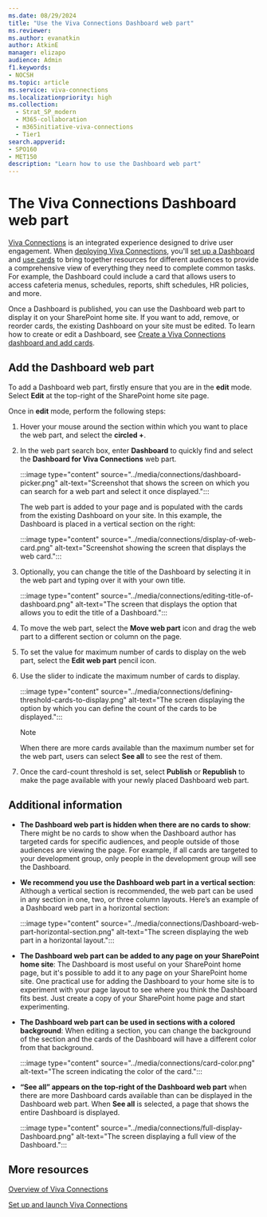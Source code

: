 ```yaml
---
ms.date: 08/29/2024
title: "Use the Viva Connections Dashboard web part"
ms.reviewer: 
ms.author: evanatkin
author: AtkinE
manager: elizapo
audience: Admin
f1.keywords:
- NOCSH
ms.topic: article
ms.service: viva-connections
ms.localizationpriority: high
ms.collection:
  - Strat_SP_modern
  - M365-collaboration
  - m365initiative-viva-connections
  - Tier1
search.appverid:
- SPO160
- MET150
description: "Learn how to use the Dashboard web part"
---
```


# The Viva Connections Dashboard web part

[Viva Connections](https://www.microsoft.com/microsoft-viva/connections) is an integrated experience designed to drive user engagement. When [deploying Viva Connections](viva-connections-setup-overview.md), you'll [set up a Dashboard](/viva/connections/create-dashboard) and [use cards](/viva/connections/create-dashboard#available-dashboard-cards) to bring together resources for different audiences to provide a comprehensive view of everything they need to complete common tasks. For example, the Dashboard could include a card that allows users to access cafeteria menus, schedules, reports, shift schedules, HR policies, and more.

Once a Dashboard is published, you can use the Dashboard web part to display it on your SharePoint home site. If you want to add, remove, or reorder cards, the existing Dashboard on your site must be edited. To learn how to create or edit a Dashboard, see [Create a Viva Connections dashboard and add cards](create-dashboard.md).

## Add the Dashboard web part

To add a Dashboard web part, firstly ensure that you are in the **edit** mode. Select **Edit** at the top-right of the SharePoint home site page.

Once in **edit** mode, perform the following steps:

1. Hover your mouse around the section within which you want to place the web part, and select the **circled +**.

2. In the web part search box, enter **Dashboard** to quickly find and select the **Dashboard for Viva Connections** web part.

   :::image type="content" source="../media/connections/dashboard-picker.png" alt-text="Screenshot that shows the screen on which you can search for a web part and select it once displayed.":::

   The web part is added to your page and is populated with the cards from the existing Dashboard on your site. In this example, the Dashboard is placed in a vertical section on the right:

   :::image type="content" source="../media/connections/display-of-web-card.png" alt-text="Screenshot showing the screen that displays the web card.":::

3. Optionally, you can change the title of the Dashboard by selecting it in the web part and typing over it with your own title.

   :::image type="content" source="../media/connections/editing-title-of-dashboard.png" alt-text="The screen that displays the option that allows you to edit the title of a Dashboard.":::

4. To move the web part, select the **Move web part** icon and drag the web part to a different section or column on the page.

5. To set the value for maximum number of cards to display on the web part, select the **Edit web part** pencil icon.

6. Use the slider to indicate the maximum number of cards to display.

   :::image type="content" source="../media/connections/defining-threshold-cards-to-display.png" alt-text="The screen displaying the option by which you can define the count of the cards to be displayed.":::

   > [!NOTE]
   > When there are more cards available than the maximum number set for the web part, users can select **See all** to see the rest of them.

7. Once the card-count threshold is set, select **Publish** or **Republish** to make the page available with your newly placed Dashboard web part.

## Additional information

- **The Dashboard web part is hidden when there are no cards to show**: There might be no cards to show when the Dashboard author has targeted cards for specific audiences, and people outside of those audiences are viewing the page. For example, if all cards are targeted to your development group, only people in the development group will see the Dashboard.

- **We recommend you use the Dashboard web part in a vertical section**: Although a vertical section is recommended, the web part can be used in any section in one, two, or three column layouts. Here’s an example of a Dashboard web part in a horizontal section:

   :::image type="content" source="../media/connections/Dashboard-web-part-horizontal-section.png" alt-text="The screen displaying the web part in a horizontal layout.":::

- **The Dashboard web part can be added to any page on your SharePoint home site**: The Dashboard is most useful on your SharePoint home page, but it's possible to add it to any page on your SharePoint home site. One practical use for adding the Dashboard to your home site is to experiment with your page layout to see where you think the Dashboard fits best. Just create a copy of your SharePoint home page and start experimenting.
- **The Dashboard web part can be used in sections with a colored background**: When editing a section, you can change the background of the section and the cards of the Dashboard will have a different color from that background.

   :::image type="content" source="../media/connections/card-color.png" alt-text="The screen indicating the color of the card.":::

- **“See all” appears on the top-right of the Dashboard web part** when there are more Dashboard cards available than can be displayed in the Dashboard web part. When **See all** is selected, a page that shows the entire Dashboard is displayed.

   :::image type="content" source="../media/connections/full-display-Dashboard.png" alt-text="The screen displaying a full view of the Dashboard.":::

## More resources

[Overview of Viva Connections](viva-connections-overview.md)

[Set up and launch Viva Connections](set-up-admin-center.md)

